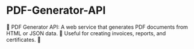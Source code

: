 # PDF-Generator-API
📄 PDF Generator API: A web service that generates PDF documents from HTML or JSON data. 🧾 Useful for creating invoices, reports, and certificates. 💾
